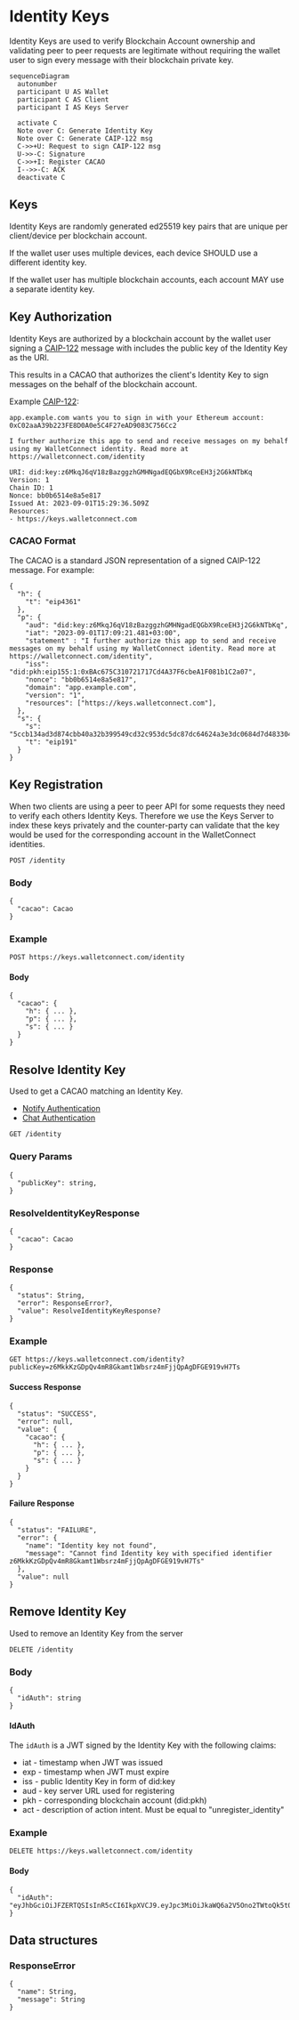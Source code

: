 # Identity Keys

Identity Keys are used to verify Blockchain Account ownership and validating peer to peer requests are legitimate without requiring the wallet user to sign every message with their blockchain private key.

```mermaid
sequenceDiagram
  autonumber
  participant U AS Wallet
  participant C AS Client
  participant I AS Keys Server

  activate C
  Note over C: Generate Identity Key
  Note over C: Generate CAIP-122 msg
  C->>+U: Request to sign CAIP-122 msg
  U->>-C: Signature
  C->>+I: Register CACAO
  I-->>-C: ACK
  deactivate C
```

## Keys

Identity Keys are randomly generated ed25519 key pairs that are unique per client/device per blockchain account.

If the wallet user uses multiple devices, each device SHOULD use a different identity key.

If the wallet user has multiple blockchain accounts, each account MAY use a separate identity key.

## Key Authorization

Identity Keys are authorized by a blockchain account by the wallet user signing a [CAIP-122](https://github.com/ChainAgnostic/CAIPs/blob/main/CAIPs/caip-122.md) message with includes the public key of the Identity Key as the URI.

This results in a CACAO that authorizes the client's Identity Key to sign messages on the behalf of the blockchain account.

Example [CAIP-122](https://github.com/ChainAgnostic/CAIPs/blob/main/CAIPs/caip-122.md):

```
app.example.com wants you to sign in with your Ethereum account:
0xC02aaA39b223FE8D0A0e5C4F27eAD9083C756Cc2

I further authorize this app to send and receive messages on my behalf using my WalletConnect identity. Read more at https://walletconnect.com/identity

URI: did:key:z6MkqJ6qV18zBazggzhGMHNgadEQGbX9RceEH3j2G6kNTbKq
Version: 1
Chain ID: 1
Nonce: bb0b6514e8a5e817
Issued At: 2023-09-01T15:29:36.509Z
Resources:
- https://keys.walletconnect.com
```

### CACAO Format

The CACAO is a standard JSON representation of a signed CAIP-122 message. For example:

```
{
  "h": {
    "t": "eip4361"
  },
  "p": {
    "aud": "did:key:z6MkqJ6qV18zBazggzhGMHNgadEQGbX9RceEH3j2G6kNTbKq",
    "iat": "2023-09-01T17:09:21.481+03:00",
    "statement" : "I further authorize this app to send and receive messages on my behalf using my WalletConnect identity. Read more at https://walletconnect.com/identity",
    "iss": "did:pkh:eip155:1:0xBAc675C310721717Cd4A37F6cbeA1F081b1C2a07",
    "nonce": "bb0b6514e8a5e817",
    "domain": "app.example.com",
    "version": "1",
    "resources": ["https://keys.walletconnect.com"],
  },
  "s": {
    "s": "5ccb134ad3d874cbb40a32b399549cd32c953dc5dc87dc64624a3e3dc0684d7d4833043dd7e9f4a6894853f8dc555f97bc7e3c7dd3fcc66409eb982bff3a44671b",
    "t": "eip191"
  }
}
```

## Key Registration

When two clients are using a peer to peer API for some requests they need to verify each others Identity Keys. Therefore we use the Keys Server to index these keys privately and the counter-party can validate that the key would be used for the corresponding account in the WalletConnect identities.

`POST /identity`

### Body

```jsonc
{
  "cacao": Cacao
}
```

### Example

`POST https://keys.walletconnect.com/identity`

#### Body
```jsonc
{
  "cacao": {
    "h": { ... },
    "p": { ... },
    "s": { ... }
  }
}
```

## Resolve Identity Key

Used to get a CACAO matching an Identity Key.

- [Notify Authentication](../../notify/authentication.md)
- [Chat Authentication](../../chat/chat-authentication.md)

`GET /identity`

### Query Params

```jsonc
{
  "publicKey": string,
}
```

### ResolveIdentityKeyResponse
```jsonc
{
  "cacao": Cacao
}
```

### Response

```jsonc
{
  "status": String,
  "error": ResponseError?,
  "value": ResolveIdentityKeyResponse?
}
```

### Example

`GET https://keys.walletconnect.com/identity?publicKey=z6MkkKzGDpQv4mR8Gkamt1Wbsrz4mFjjQpAgDFGE919vH7Ts`

#### Success Response
```jsonc
{
  "status": "SUCCESS",
  "error": null,
  "value": {
    "cacao": {
      "h": { ... },
      "p": { ... },
      "s": { ... }
    }
  }
}
```

#### Failure Response 
```jsonc
{
  "status": "FAILURE",
  "error": {
    "name": "Identity key not found",
    "message": "Cannot find Identity key with specified identifier z6MkkKzGDpQv4mR8Gkamt1Wbsrz4mFjjQpAgDFGE919vH7Ts"
  },
  "value": null
}
```


## Remove Identity Key

Used to remove an Identity Key from the server

`DELETE /identity`

### Body

```jsonc
{
  "idAuth": string
}
```

#### IdAuth

The `idAuth` is a JWT signed by the Identity Key with the following claims:

* iat - timestamp when JWT was issued 
* exp - timestamp when JWT must expire
* iss - public Identity Key in form of did:key
* aud - key server URL used for registering
* pkh - corresponding blockchain account (did:pkh)
* act - description of action intent. Must be equal to "unregister_identity"

### Example

`DELETE https://keys.walletconnect.com/identity`

#### Body
```jsonc
{
  "idAuth": "eyJhbGciOiJFZERTQSIsInR5cCI6IkpXVCJ9.eyJpc3MiOiJkaWQ6a2V5Ono2TWtoQk5tQXZ0VDNxeW5YekVCcmlSa2o4TWJoTURxMUs1aFhpY1BTSlZTWnBzOSIsImF1ZCI6Imh0dHA6Ly8xMC4wLjIuMjo4MDgwIiwiaWF0IjoxNjc3MTg4NzU1MjUwLCJleHAiOjE2Nzk3ODA3NTUyNTAsInBraCI6ImRpZDpwa2g6ZWlwMTU1OjE6MHhiYjU0NjZkODcyZGQxN2Y4MDRkMjYwNDVhMWVkMDk3ZWQ4NDM2MmI3In0.cTqEuxARCPwewx4PqhUiG8BkerqGX18icRhMJr9PPQW8fFTqKgjV7D2vzjKcxAEUWY2BL4b2998V0jEASSEIAQ"
}
```

## Data structures

### ResponseError
```jsonc
{
  "name": String,
  "message": String
}  
```
